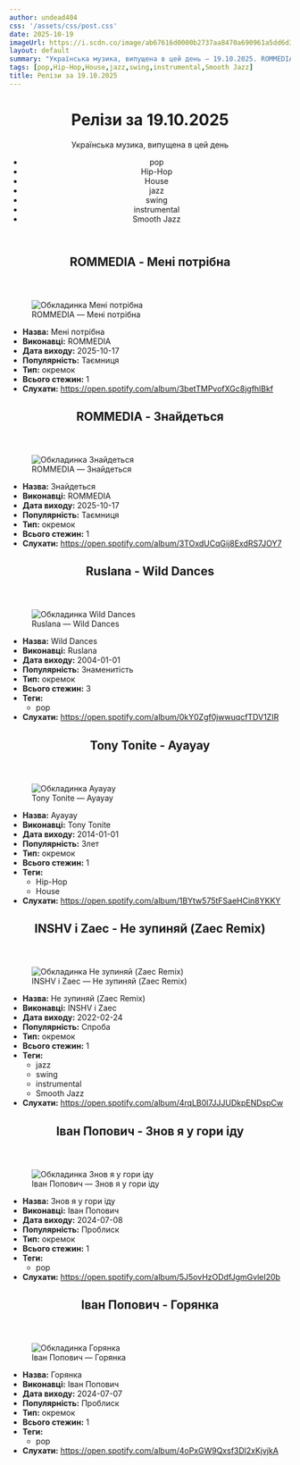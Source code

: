 ```yaml
---
author: undead404
css: '/assets/css/post.css'
date: 2025-10-19
imageUrl: https://i.scdn.co/image/ab67616d0000b2737aa8470a690961a5dd6d3b0b
layout: default
summary: "Українська музика, випущена в цей день – 19.10.2025. ROMMEDIA, Ruslana, Tony Tonite, INSHV і Zaec"
tags: [pop,Hip-Hop,House,jazz,swing,instrumental,Smooth Jazz]
title: Релізи за 19.10.2025
---
```


<main class="main-content">
  <header>
    <h1>Релізи за <time datetime="2025-10-19">19.10.2025</time></h1>
    <p class="summary">Українська музика, випущена в цей день</p>
      <ul class="tags">
          <li>pop</li>
          <li>Hip-Hop</li>
          <li>House</li>
          <li>jazz</li>
          <li>swing</li>
          <li>instrumental</li>
          <li>Smooth Jazz</li>
      </ul>
  </header>
  <section class="releases">
    <article class="release">
      <header>
        <h2>
          ROMMEDIA - Мені потрібна
        </h2>
      </header>
      <figure>
        <img src="https://i.scdn.co/image/ab67616d0000b2737aa8470a690961a5dd6d3b0b" alt="Обкладинка Мені потрібна">
        <figcaption>ROMMEDIA — Мені потрібна</figcaption>
      </figure>
      <ul>
        <li><strong>Назва:</strong> Мені потрібна</li>
        <li><strong>Виконавці:</strong> ROMMEDIA</li>
        <li><strong>Дата виходу:</strong> 2025-10-17</li>
        <li><strong>Популярність:</strong> Таємниця</li>
        <li><strong>Тип:</strong> окремок</li>
        <li><strong>Всього стежин:</strong> 1</li>
        <li><strong>Слухати:</strong> <a href="https://open.spotify.com/album/3betTMPvofXGc8jgfhlBkf" target="_blank">https:&#x2F;&#x2F;open.spotify.com&#x2F;album&#x2F;3betTMPvofXGc8jgfhlBkf</a></li>
      </ul>
    </article>
    <article class="release">
      <header>
        <h2>
          ROMMEDIA - Знайдеться
        </h2>
      </header>
      <figure>
        <img src="https://i.scdn.co/image/ab67616d0000b273634ee8b8fcbe67a6a37d0540" alt="Обкладинка Знайдеться">
        <figcaption>ROMMEDIA — Знайдеться</figcaption>
      </figure>
      <ul>
        <li><strong>Назва:</strong> Знайдеться</li>
        <li><strong>Виконавці:</strong> ROMMEDIA</li>
        <li><strong>Дата виходу:</strong> 2025-10-17</li>
        <li><strong>Популярність:</strong> Таємниця</li>
        <li><strong>Тип:</strong> окремок</li>
        <li><strong>Всього стежин:</strong> 1</li>
        <li><strong>Слухати:</strong> <a href="https://open.spotify.com/album/3TOxdUCqGij8ExdRS7JOY7" target="_blank">https:&#x2F;&#x2F;open.spotify.com&#x2F;album&#x2F;3TOxdUCqGij8ExdRS7JOY7</a></li>
      </ul>
    </article>
    <article class="release">
      <header>
        <h2>
          Ruslana - Wild Dances
        </h2>
      </header>
      <figure>
        <img src="https://i.scdn.co/image/ab67616d0000b2730a98e1116291cefb42ede91e" alt="Обкладинка Wild Dances">
        <figcaption>Ruslana — Wild Dances</figcaption>
      </figure>
      <ul>
        <li><strong>Назва:</strong> Wild Dances</li>
        <li><strong>Виконавці:</strong> Ruslana</li>
        <li><strong>Дата виходу:</strong> 2004-01-01</li>
        <li><strong>Популярність:</strong> Знаменитість</li>
        <li><strong>Тип:</strong> окремок</li>
        <li><strong>Всього стежин:</strong> 3</li>
            <li><strong>Теги:</strong>
            <ul class="tags">
                <li class="tag">pop</li>
            </ul>
            </li>
        <li><strong>Слухати:</strong> <a href="https://open.spotify.com/album/0kY0Zgf0jwwuqcfTDV1ZIR" target="_blank">https:&#x2F;&#x2F;open.spotify.com&#x2F;album&#x2F;0kY0Zgf0jwwuqcfTDV1ZIR</a></li>
      </ul>
    </article>
    <article class="release">
      <header>
        <h2>
          Tony Tonite - Ayayay
        </h2>
      </header>
      <figure>
        <img src="https://i.scdn.co/image/ab67616d0000b273e94d558f3eb0ad77b60fb90b" alt="Обкладинка Ayayay">
        <figcaption>Tony Tonite — Ayayay</figcaption>
      </figure>
      <ul>
        <li><strong>Назва:</strong> Ayayay</li>
        <li><strong>Виконавці:</strong> Tony Tonite</li>
        <li><strong>Дата виходу:</strong> 2014-01-01</li>
        <li><strong>Популярність:</strong> Злет</li>
        <li><strong>Тип:</strong> окремок</li>
        <li><strong>Всього стежин:</strong> 1</li>
            <li><strong>Теги:</strong>
            <ul class="tags">
                <li class="tag">Hip-Hop</li>
                <li class="tag">House</li>
            </ul>
            </li>
        <li><strong>Слухати:</strong> <a href="https://open.spotify.com/album/1BYtw575tFSaeHCin8YKKY" target="_blank">https:&#x2F;&#x2F;open.spotify.com&#x2F;album&#x2F;1BYtw575tFSaeHCin8YKKY</a></li>
      </ul>
    </article>
    <article class="release">
      <header>
        <h2>
          INSHV і Zaec - Не зупиняй (Zaec Remix)
        </h2>
      </header>
      <figure>
        <img src="https://i.scdn.co/image/ab67616d0000b27313ffffad2648d5dc023d0645" alt="Обкладинка Не зупиняй (Zaec Remix)">
        <figcaption>INSHV і Zaec — Не зупиняй (Zaec Remix)</figcaption>
      </figure>
      <ul>
        <li><strong>Назва:</strong> Не зупиняй (Zaec Remix)</li>
        <li><strong>Виконавці:</strong> INSHV і Zaec</li>
        <li><strong>Дата виходу:</strong> 2022-02-24</li>
        <li><strong>Популярність:</strong> Спроба</li>
        <li><strong>Тип:</strong> окремок</li>
        <li><strong>Всього стежин:</strong> 1</li>
            <li><strong>Теги:</strong>
            <ul class="tags">
                <li class="tag">jazz</li>
                <li class="tag">swing</li>
                <li class="tag">instrumental</li>
                <li class="tag">Smooth Jazz</li>
            </ul>
            </li>
        <li><strong>Слухати:</strong> <a href="https://open.spotify.com/album/4rqLB0l7JJJUDkpENDspCw" target="_blank">https:&#x2F;&#x2F;open.spotify.com&#x2F;album&#x2F;4rqLB0l7JJJUDkpENDspCw</a></li>
      </ul>
    </article>
    <article class="release">
      <header>
        <h2>
          Іван Попович - Знов я у гори іду
        </h2>
      </header>
      <figure>
        <img src="https://i.scdn.co/image/ab67616d0000b2733b09a79c5aaf282f8000cbe8" alt="Обкладинка Знов я у гори іду">
        <figcaption>Іван Попович — Знов я у гори іду</figcaption>
      </figure>
      <ul>
        <li><strong>Назва:</strong> Знов я у гори іду</li>
        <li><strong>Виконавці:</strong> Іван Попович</li>
        <li><strong>Дата виходу:</strong> 2024-07-08</li>
        <li><strong>Популярність:</strong> Проблиск</li>
        <li><strong>Тип:</strong> окремок</li>
        <li><strong>Всього стежин:</strong> 1</li>
            <li><strong>Теги:</strong>
            <ul class="tags">
                <li class="tag">pop</li>
            </ul>
            </li>
        <li><strong>Слухати:</strong> <a href="https://open.spotify.com/album/5J5ovHzODdfJgmGvleI20b" target="_blank">https:&#x2F;&#x2F;open.spotify.com&#x2F;album&#x2F;5J5ovHzODdfJgmGvleI20b</a></li>
      </ul>
    </article>
    <article class="release">
      <header>
        <h2>
          Іван Попович - Горянка
        </h2>
      </header>
      <figure>
        <img src="https://i.scdn.co/image/ab67616d0000b273c381a886d5ffbd6dc76ec4e5" alt="Обкладинка Горянка">
        <figcaption>Іван Попович — Горянка</figcaption>
      </figure>
      <ul>
        <li><strong>Назва:</strong> Горянка</li>
        <li><strong>Виконавці:</strong> Іван Попович</li>
        <li><strong>Дата виходу:</strong> 2024-07-07</li>
        <li><strong>Популярність:</strong> Проблиск</li>
        <li><strong>Тип:</strong> окремок</li>
        <li><strong>Всього стежин:</strong> 1</li>
            <li><strong>Теги:</strong>
            <ul class="tags">
                <li class="tag">pop</li>
            </ul>
            </li>
        <li><strong>Слухати:</strong> <a href="https://open.spotify.com/album/4oPxGW9Qxsf3Dl2xKjvjkA" target="_blank">https:&#x2F;&#x2F;open.spotify.com&#x2F;album&#x2F;4oPxGW9Qxsf3Dl2xKjvjkA</a></li>
      </ul>
    </article>
  </section>
</main>